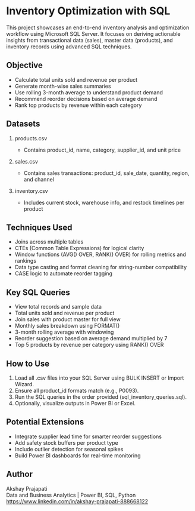 # Inventory Optimization with SQL

This project showcases an end-to-end inventory analysis and optimization workflow using Microsoft SQL Server. It focuses on deriving actionable insights from transactional data (sales), master data (products), and inventory records using advanced SQL techniques.

## Objective

- Calculate total units sold and revenue per product
- Generate month-wise sales summaries
- Use rolling 3-month average to understand product demand
- Recommend reorder decisions based on average demand
- Rank top products by revenue within each category

## Datasets

1. products.csv  
   - Contains product_id, name, category, supplier_id, and unit price

2. sales.csv  
   - Contains sales transactions: product_id, sale_date, quantity, region, and channel

3. inventory.csv  
   - Includes current stock, warehouse info, and restock timelines per product

## Techniques Used

- Joins across multiple tables  
- CTEs (Common Table Expressions) for logical clarity  
- Window functions (AVG() OVER, RANK() OVER) for rolling metrics and rankings  
- Data type casting and format cleaning for string-number compatibility  
- CASE logic to automate reorder tagging

## Key SQL Queries

- View total records and sample data  
- Total units sold and revenue per product  
- Join sales with product master for full view  
- Monthly sales breakdown using FORMAT()  
- 3-month rolling average with windowing  
- Reorder suggestion based on average demand multiplied by 7  
- Top 5 products by revenue per category using RANK() OVER

## How to Use

1. Load all .csv files into your SQL Server using BULK INSERT or Import Wizard.  
2. Ensure all product_id formats match (e.g., P0093).  
3. Run the SQL queries in the order provided (sql_inventory_queries.sql).  
4. Optionally, visualize outputs in Power BI or Excel.

## Potential Extensions

- Integrate supplier lead time for smarter reorder suggestions  
- Add safety stock buffers per product type  
- Include outlier detection for seasonal spikes  
- Build Power BI dashboards for real-time monitoring

## Author

Akshay Prajapati  
Data and Business Analytics | Power BI, SQL, Python  
https://www.linkedin.com/in/akshay-prajapati-888668122
